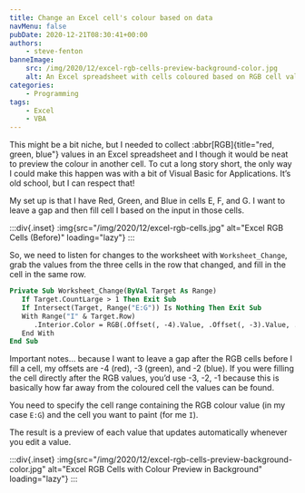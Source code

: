 ```yaml
---
title: Change an Excel cell's colour based on data
navMenu: false
pubDate: 2020-12-21T08:30:41+00:00
authors:
    - steve-fenton
banneImage:
    src: /img/2020/12/excel-rgb-cells-preview-background-color.jpg
    alt: An Excel spreadsheet with cells coloured based on RGB cell values
categories:
    - Programming
tags:
    - Excel
    - VBA
---
```


This might be a bit niche, but I needed to collect :abbr[RGB]{title="red, green, blue"} values in an Excel spreadsheet and I though it would be neat to preview the colour in another cell. To cut a long story short, the only way I could make this happen was with a bit of Visual Basic for Applications. It’s old school, but I can respect that!

My set up is that I have Red, Green, and Blue in cells E, F, and G. I want to leave a gap and then fill cell I based on the input in those cells.

:::div{.inset}
:img{src="/img/2020/12/excel-rgb-cells.jpg" alt="Excel RGB Cells (Before)" loading="lazy"}
:::

So, we need to listen for changes to the worksheet with `Worksheet_Change`, grab the values from the three cells in the row that changed, and fill in the cell in the same row.

```vb
Private Sub Worksheet_Change(ByVal Target As Range)
   If Target.CountLarge > 1 Then Exit Sub
   If Intersect(Target, Range("E:G")) Is Nothing Then Exit Sub
   With Range("I" & Target.Row)
      .Interior.Color = RGB(.Offset(, -4).Value, .Offset(, -3).Value, .Offset(, -2).Value)
   End With
End Sub
```

Important notes… because I want to leave a gap after the RGB cells before I fill a cell, my offsets are -4 (red), -3 (green), and -2 (blue). If you were filling the cell directly after the RGB values, you’d use -3, -2, -1 because this is basically how far away from the coloured cell the values can be found.

You need to specify the cell range containing the RGB colour value (in my case `E:G`) and the cell you want to paint (for me `I`).

The result is a preview of each value that updates automatically whenever you edit a value.

:::div{.inset}
:img{src="/img/2020/12/excel-rgb-cells-preview-background-color.jpg" alt="Excel RGB Cells with Colour Preview in Background" loading="lazy"}
:::
